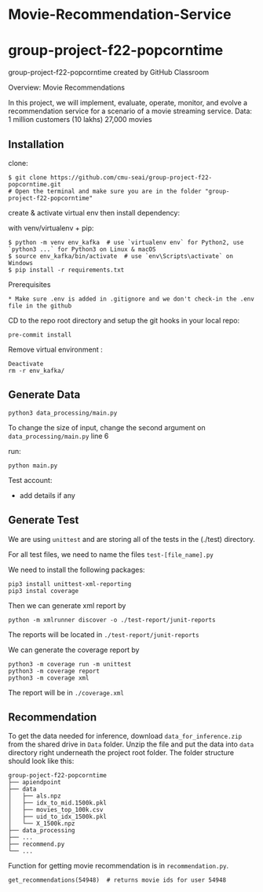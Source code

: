 # Movie-Recommendation-Service
# group-project-f22-popcorntime
group-project-f22-popcorntime created by GitHub Classroom

Overview: Movie Recommendations

In this project, we will implement, evaluate, operate, monitor, and evolve a recommendation service for a scenario of a movie streaming service.
Data:
1 million customers (10 lakhs)
27,000 movies

## Installation

clone:

```
$ git clone https://github.com/cmu-seai/group-project-f22-popcorntime.git
# Open the terminal and make sure you are in the folder "group-project-f22-popcorntime"

```

create & activate virtual env then install dependency:

with venv/virtualenv + pip:

```
$ python -m venv env_kafka  # use `virtualenv env` for Python2, use `python3 ...` for Python3 on Linux & macOS
$ source env_kafka/bin/activate  # use `env\Scripts\activate` on Windows
$ pip install -r requirements.txt

```

Prerequisites

```
* Make sure .env is added in .gitignore and we don't check-in the .env file in the github
```
CD to the repo root directory and setup the git hooks in your local repo:
```
pre-commit install
```

Remove virtual environment :

```
Deactivate
rm -r env_kafka/
```

## Generate Data

```
python3 data_processing/main.py
```

To change the size of input, change the second argument on `data_processing/main.py` line 6

run:

```
python main.py
```

Test account:

- add details if any

## Generate Test

We are using `unittest` and are storing all of the tests in the (./test) directory.

For all test files, we need to name the files `test-[file_name].py`

We need to install the following packages:

```
pip3 install unittest-xml-reporting
pip3 instal coverage
```

Then we can generate xml report by 
```
python -m xmlrunner discover -o ./test-report/junit-reports
```
The reports will be located in `./test-report/junit-reports`

We can generate the coverage report by
```
python3 -m coverage run -m unittest
python3 -m coverage report
python3 -m coverage xml 
```
The report will be in `./coverage.xml`

## Recommendation

To get the data needed for inference, download `data_for_inference.zip` from the shared drive in `Data` folder. Unzip the file and put the data into `data` directory right underneath the project root folder. The folder structure should look like this:
```
group-poject-f22-popcorntime
├── apiendpoint
├── data
│   ├── als.npz
│   ├── idx_to_mid.1500k.pkl
│   ├── movies_top_100k.csv
│   ├── uid_to_idx_1500k.pkl
│   └── X_1500k.npz
├── data_processing
├── ...
├── recommend.py
└── ...
```

Function for getting movie recommendation is in `recommendation.py`.
```
get_recommendations(54948)  # returns movie ids for user 54948
```
